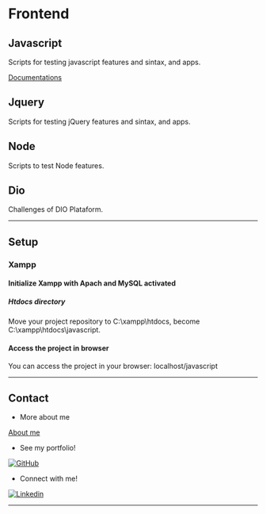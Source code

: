 # Frontend

## Javascript

Scripts for testing javascript features and sintax, and apps.

[Documentations](https://github.com/sabrinabm94/javascript/wiki)

## Jquery

Scripts for testing jQuery features and sintax, and apps.

## Node

Scripts to test Node features.

## Dio

Challenges of DIO Plataform.

---

## Setup

### Xampp

#### Initialize Xampp with Apach and MySQL activated

##### Htdocs directory

Move your project repository to C:\xampp\htdocs, become C:\xampp\htdocs\javascript.

#### Access the project in browser

You can access the project in your browser: localhost/javascript

---

## Contact

- More about me

[About me](https://github.com/sabrinabm94/about/blob/main/ABOUT.md)

- See my portfolio!

[![GitHub](https://img.shields.io/badge/GitHub-181717?style=for-the-badge&logo=github&logoColor=white)](https://bit.ly/3Q7O3Z7)

- Connect with me!

[![Linkedin](https://img.shields.io/badge/LinkedIn-0077B5?style=for-the-badge&logo=linkedin&logoColor=white)](https://www.linkedin.com/in/sabrinabm94/?locale=en_US)

---
